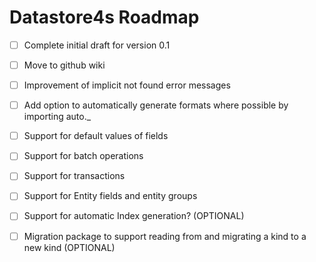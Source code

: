 # Datastore4s Roadmap

- [ ] Complete initial draft for version 0.1
- [ ] Move to github wiki
- [ ] Improvement of implicit not found error messages
- [ ] Add option to automatically generate formats where possible by importing auto._
- [ ] Support for default values of fields
- [ ] Support for batch operations
- [ ] Support for transactions
- [ ] Support for Entity fields and entity groups

- [ ] Support for automatic Index generation? (OPTIONAL)
- [ ] Migration package to support reading from and migrating a kind to a new kind (OPTIONAL)
